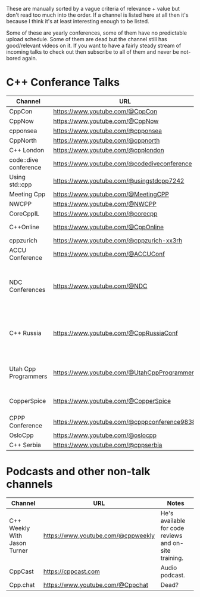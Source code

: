 These are manually sorted by a vague criteria of relevance + value but don't read too much into the order. If a channel is listed here at all then it's because I think it's at least interesting enough to be listed.

Some of these are yearly conferences, some of them have no predictable upload schedule. Some of them are dead but the channel still has good/relevant videos on it. If you want to have a fairly steady stream of incoming talks to check out then subscribe to all of them and never be not-bored again.

# C++ Conferance Talks

| Channel               | URL                                              | Notes                                                                  |
| --------------------- | ------------------------------------------------ | ---------------------------------------------------------------------- |
| CppCon                | https://www.youtube.com/@CppCon                  |                                                                        |
| CppNow                | https://www.youtube.com/@CppNow                  |                                                                        |
| cpponsea              | https://www.youtube.com/@cpponsea                |                                                                        |
| CppNorth              | https://www.youtube.com/@cppnorth                |                                                                        |
| C++ London            | https://www.youtube.com/@cpplondon               |                                                                        |
| code::dive conference | https://www.youtube.com/@codediveconference      |                                                                        |
| Using std::cpp        | https://www.youtube.com/@usingstdcpp7242         |                                                                        |
| Meeting Cpp           | https://www.youtube.com/@MeetingCPP              |                                                                        |
| NWCPP                 | https://www.youtube.com/@NWCPP                   |                                                                        |
| CoreCppIL             | https://www.youtube.com/@corecpp                 |                                                                        |
| C++Online             | https://www.youtube.com/@CppOnline               | Online-only talks.                                                     |
| cppzurich             | https://www.youtube.com/@cppzurich-xx3rh         |                                                                        |
| ACCU Conference       | https://www.youtube.com/@ACCUConf                | Not just C++.                                                          |
| NDC Conferences       | https://www.youtube.com/@NDC                     | Not just C++. More general software development, not just programming. |
| C++ Russia            | https://www.youtube.com/@CppRussiaConf           | Mostly Russian but with occasional talks in English.                   |
| Utah Cpp Programmers  | https://www.youtube.com/@UtahCppProgrammers      | Online-only talks, mostly (all?) from a single guy.                    |
| CopperSpice           | https://www.youtube.com/@CopperSpice             | Sporadic, online-only talks.                                           |
| CPPP Conference       | https://www.youtube.com/@cpppconference9838      |                                                                        |
| OsloCpp               | https://www.youtube.com/@oslocpp                 |                                                                        |
| C++ Serbia            | https://www.youtube.com/@cppserbia               |                                                                        |

# Podcasts and other non-talk channels
| Channel                      | URL                                  | Notes                                                 |
| ---------------------------- | ------------------------------------ | ----------------------------------------------------- |
| C++ Weekly With Jason Turner | https://www.youtube.com/@cppweekly   | He's available for code reviews and on-site training. |
| CppCast                      | https://cppcast.com                  | Audio podcast.                                        |
| Cpp.chat                     | https://www.youtube.com/@Cppchat     | Dead?                                                 |
